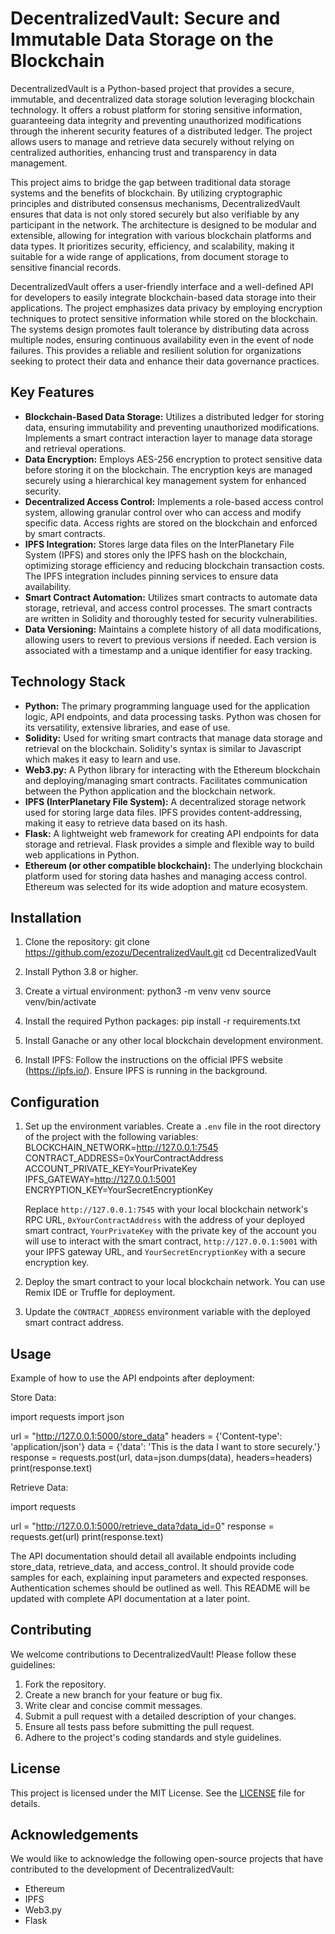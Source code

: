 # DecentralizedVault: Secure and Immutable Data Storage on the Blockchain

DecentralizedVault is a Python-based project that provides a secure, immutable, and decentralized data storage solution leveraging blockchain technology. It offers a robust platform for storing sensitive information, guaranteeing data integrity and preventing unauthorized modifications through the inherent security features of a distributed ledger. The project allows users to manage and retrieve data securely without relying on centralized authorities, enhancing trust and transparency in data management.

This project aims to bridge the gap between traditional data storage systems and the benefits of blockchain. By utilizing cryptographic principles and distributed consensus mechanisms, DecentralizedVault ensures that data is not only stored securely but also verifiable by any participant in the network. The architecture is designed to be modular and extensible, allowing for integration with various blockchain platforms and data types. It prioritizes security, efficiency, and scalability, making it suitable for a wide range of applications, from document storage to sensitive financial records.

DecentralizedVault offers a user-friendly interface and a well-defined API for developers to easily integrate blockchain-based data storage into their applications. The project emphasizes data privacy by employing encryption techniques to protect sensitive information while stored on the blockchain. The systems design promotes fault tolerance by distributing data across multiple nodes, ensuring continuous availability even in the event of node failures. This provides a reliable and resilient solution for organizations seeking to protect their data and enhance their data governance practices.

## Key Features

*   **Blockchain-Based Data Storage:** Utilizes a distributed ledger for storing data, ensuring immutability and preventing unauthorized modifications. Implements a smart contract interaction layer to manage data storage and retrieval operations.
*   **Data Encryption:** Employs AES-256 encryption to protect sensitive data before storing it on the blockchain. The encryption keys are managed securely using a hierarchical key management system for enhanced security.
*   **Decentralized Access Control:** Implements a role-based access control system, allowing granular control over who can access and modify specific data. Access rights are stored on the blockchain and enforced by smart contracts.
*   **IPFS Integration:** Stores large data files on the InterPlanetary File System (IPFS) and stores only the IPFS hash on the blockchain, optimizing storage efficiency and reducing blockchain transaction costs. The IPFS integration includes pinning services to ensure data availability.
*   **Smart Contract Automation:** Utilizes smart contracts to automate data storage, retrieval, and access control processes. The smart contracts are written in Solidity and thoroughly tested for security vulnerabilities.
*   **Data Versioning:** Maintains a complete history of all data modifications, allowing users to revert to previous versions if needed. Each version is associated with a timestamp and a unique identifier for easy tracking.

## Technology Stack

*   **Python:** The primary programming language used for the application logic, API endpoints, and data processing tasks. Python was chosen for its versatility, extensive libraries, and ease of use.
*   **Solidity:** Used for writing smart contracts that manage data storage and retrieval on the blockchain. Solidity's syntax is similar to Javascript which makes it easy to learn and use.
*   **Web3.py:** A Python library for interacting with the Ethereum blockchain and deploying/managing smart contracts. Facilitates communication between the Python application and the blockchain network.
*   **IPFS (InterPlanetary File System):** A decentralized storage network used for storing large data files. IPFS provides content-addressing, making it easy to retrieve data based on its hash.
*   **Flask:** A lightweight web framework for creating API endpoints for data storage and retrieval. Flask provides a simple and flexible way to build web applications in Python.
*   **Ethereum (or other compatible blockchain):** The underlying blockchain platform used for storing data hashes and managing access control. Ethereum was selected for its wide adoption and mature ecosystem.

## Installation

1.  Clone the repository:
    git clone https://github.com/ezozu/DecentralizedVault.git
    cd DecentralizedVault

2.  Install Python 3.8 or higher.

3.  Create a virtual environment:
    python3 -m venv venv
    source venv/bin/activate

4.  Install the required Python packages:
    pip install -r requirements.txt

5.  Install Ganache or any other local blockchain development environment.

6.  Install IPFS: Follow the instructions on the official IPFS website (https://ipfs.io/). Ensure IPFS is running in the background.

## Configuration

1.  Set up the environment variables. Create a `.env` file in the root directory of the project with the following variables:
    BLOCKCHAIN_NETWORK=http://127.0.0.1:7545
    CONTRACT_ADDRESS=0xYourContractAddress
    ACCOUNT_PRIVATE_KEY=YourPrivateKey
    IPFS_GATEWAY=http://127.0.0.1:5001
    ENCRYPTION_KEY=YourSecretEncryptionKey

    Replace `http://127.0.0.1:7545` with your local blockchain network's RPC URL, `0xYourContractAddress` with the address of your deployed smart contract, `YourPrivateKey` with the private key of the account you will use to interact with the smart contract, `http://127.0.0.1:5001` with your IPFS gateway URL, and `YourSecretEncryptionKey` with a secure encryption key.

2.  Deploy the smart contract to your local blockchain network. You can use Remix IDE or Truffle for deployment.

3.  Update the `CONTRACT_ADDRESS` environment variable with the deployed smart contract address.

## Usage

Example of how to use the API endpoints after deployment:

Store Data:

import requests
import json

url = "http://127.0.0.1:5000/store_data"
headers = {'Content-type': 'application/json'}
data = {'data': 'This is the data I want to store securely.'}
response = requests.post(url, data=json.dumps(data), headers=headers)
print(response.text)

Retrieve Data:

import requests

url = "http://127.0.0.1:5000/retrieve_data?data_id=0"
response = requests.get(url)
print(response.text)

The API documentation should detail all available endpoints including store_data, retrieve_data, and access_control. It should provide code samples for each, explaining input parameters and expected responses. Authentication schemes should be outlined as well. This README will be updated with complete API documentation at a later point.

## Contributing

We welcome contributions to DecentralizedVault! Please follow these guidelines:

1.  Fork the repository.
2.  Create a new branch for your feature or bug fix.
3.  Write clear and concise commit messages.
4.  Submit a pull request with a detailed description of your changes.
5.  Ensure all tests pass before submitting the pull request.
6.  Adhere to the project's coding standards and style guidelines.

## License

This project is licensed under the MIT License. See the [LICENSE](https://github.com/ezozu/DecentralizedVault/blob/main/LICENSE) file for details.

## Acknowledgements

We would like to acknowledge the following open-source projects that have contributed to the development of DecentralizedVault:

*   Ethereum
*   IPFS
*   Web3.py
*   Flask